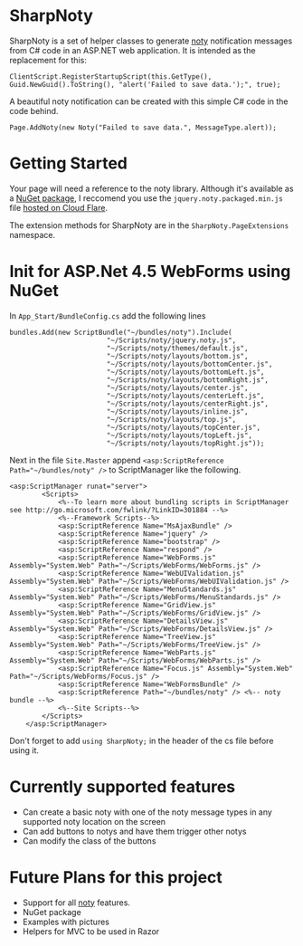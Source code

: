 # SharpNoty
SharpNoty is a set of helper classes to generate [noty](http://ned.im/noty/) notification messages from C# code in an ASP.NET web application. It is intended as the replacement for this:


    ClientScript.RegisterStartupScript(this.GetType(), Guid.NewGuid().ToString(), "alert('Failed to save data.');", true);

A beautiful noty notification can be created with this simple C# code in the code behind.

    Page.AddNoty(new Noty("Failed to save data.", MessageType.alert));
    
# Getting Started
Your page will need a reference to the noty library. Although it's available as a [NuGet package](https://www.nuget.org/packages/jquery.noty/), I reccomend you use the `jquery.noty.packaged.min.js` file [hosted on Cloud Flare](http://cdnjs.com/libraries/jquery-noty).

The extension methods for SharpNoty are in the `SharpNoty.PageExtensions` namespace.

# Init for ASP.Net 4.5 WebForms using NuGet

In `App_Start/BundleConfig.cs` add the following lines

    bundles.Add(new ScriptBundle("~/bundles/noty").Include(
                            "~/Scripts/noty/jquery.noty.js",
                            "~/Scripts/noty/themes/default.js",
                            "~/Scripts/noty/layouts/bottom.js",
                            "~/Scripts/noty/layouts/bottomCenter.js",
                            "~/Scripts/noty/layouts/bottomLeft.js",
                            "~/Scripts/noty/layouts/bottomRight.js",
                            "~/Scripts/noty/layouts/center.js",
                            "~/Scripts/noty/layouts/centerLeft.js",
                            "~/Scripts/noty/layouts/centerRight.js",
                            "~/Scripts/noty/layouts/inline.js",
                            "~/Scripts/noty/layouts/top.js",
                            "~/Scripts/noty/layouts/topCenter.js",
                            "~/Scripts/noty/layouts/topLeft.js",
                            "~/Scripts/noty/layouts/topRight.js"));

Next in the file `Site.Master` append `<asp:ScriptReference Path="~/bundles/noty" />` to ScriptManager like the following.

    <asp:ScriptManager runat="server">
            <Scripts>
                <%--To learn more about bundling scripts in ScriptManager see http://go.microsoft.com/fwlink/?LinkID=301884 --%>
                <%--Framework Scripts--%>
                <asp:ScriptReference Name="MsAjaxBundle" />
                <asp:ScriptReference Name="jquery" />
                <asp:ScriptReference Name="bootstrap" />
                <asp:ScriptReference Name="respond" />
                <asp:ScriptReference Name="WebForms.js" Assembly="System.Web" Path="~/Scripts/WebForms/WebForms.js" />
                <asp:ScriptReference Name="WebUIValidation.js" Assembly="System.Web" Path="~/Scripts/WebForms/WebUIValidation.js" />
                <asp:ScriptReference Name="MenuStandards.js" Assembly="System.Web" Path="~/Scripts/WebForms/MenuStandards.js" />
                <asp:ScriptReference Name="GridView.js" Assembly="System.Web" Path="~/Scripts/WebForms/GridView.js" />
                <asp:ScriptReference Name="DetailsView.js" Assembly="System.Web" Path="~/Scripts/WebForms/DetailsView.js" />
                <asp:ScriptReference Name="TreeView.js" Assembly="System.Web" Path="~/Scripts/WebForms/TreeView.js" />
                <asp:ScriptReference Name="WebParts.js" Assembly="System.Web" Path="~/Scripts/WebForms/WebParts.js" />
                <asp:ScriptReference Name="Focus.js" Assembly="System.Web" Path="~/Scripts/WebForms/Focus.js" />
                <asp:ScriptReference Name="WebFormsBundle" />
                <asp:ScriptReference Path="~/bundles/noty" /> <%-- noty bundle --%>
                <%--Site Scripts--%>
            </Scripts>
        </asp:ScriptManager>

Don't forget to add `using SharpNoty;` in the header of the cs file before using it.

# Currently supported features
- Can create a basic noty with one of the noty message types in any supported noty location on the screen
- Can add buttons to notys and have them trigger other notys
- Can modify the class of the buttons

# Future Plans for this project

- Support for all [noty](http://ned.im/noty/) features.
- NuGet package
- Examples with pictures
- Helpers for MVC to be used in Razor
